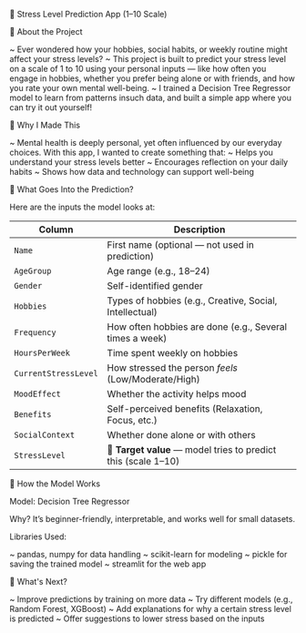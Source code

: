 🌿 Stress Level Prediction App (1–10 Scale)

👋 About the Project

~ Ever wondered how your hobbies, social habits, or weekly routine might affect your stress levels?
~ This project is built to predict your stress level on a scale of 1 to 10 using your personal inputs — like how often you engage in hobbies, whether you prefer being         alone or with friends, and how you rate your own mental well-being.
~ I trained a Decision Tree Regressor model to learn from patterns insuch data, and built a simple app where you can try it out yourself!

🎯 Why I Made This

~ Mental health is deeply personal, yet often influenced by our everyday choices. With this app, I wanted to create something that:
~ Helps you understand your stress levels better
~ Encourages reflection on your daily habits
~ Shows how data and technology can support well-being

🧪 What Goes Into the Prediction?

Here are the inputs the model looks at:

| Column               | Description                                                    |
| -------------------- | -------------------------------------------------------------- |
| `Name`               | First name (optional — not used in prediction)                 |
| `AgeGroup`           | Age range (e.g., 18–24)                                        |
| `Gender`             | Self-identified gender                                         |
| `Hobbies`            | Types of hobbies (e.g., Creative, Social, Intellectual)        |
| `Frequency`          | How often hobbies are done (e.g., Several times a week)        |
| `HoursPerWeek`       | Time spent weekly on hobbies                                   |
| `CurrentStressLevel` | How stressed the person *feels* (Low/Moderate/High)            |
| `MoodEffect`         | Whether the activity helps mood                                |
| `Benefits`           | Self-perceived benefits (Relaxation, Focus, etc.)              |
| `SocialContext`      | Whether done alone or with others                              |
| `StressLevel`        | 🎯 **Target value** — model tries to predict this (scale 1–10) |


🧠 How the Model Works

Model: Decision Tree Regressor

Why? It’s beginner-friendly, interpretable, and works well for small datasets.

Libraries Used:

~ pandas, numpy for data handling
~ scikit-learn for modeling
~ pickle for saving the trained model
~ streamlit for the web app

🚀 What's Next?

~ Improve predictions by training on more data
~ Try different models (e.g., Random Forest, XGBoost)
~ Add explanations for why a certain stress level is predicted
~ Offer suggestions to lower stress based on the inputs
